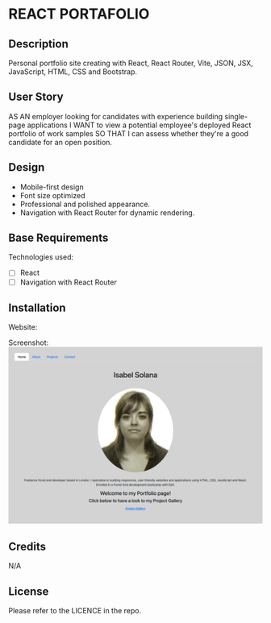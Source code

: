 # REACT PORTAFOLIO


## Description

Personal portfolio site creating with React, React Router, Vite, JSON, JSX, JavaScript, HTML, CSS and Bootstrap.

## User Story

AS AN employer looking for candidates with experience building single-page applications
I WANT to view a potential employee's deployed React portfolio of work samples
SO THAT I can assess whether they're a good candidate for an open position.

## Design

- Mobile-first design
- Font size optimized
- Professional and polished appearance.
- Navigation with React Router for dynamic rendering.

## Base Requirements

Technologies used:
- [ ] React
- [ ] Navigation with React Router

## Installation

Website:


Screenshot:
![ReactPortafolio](./src/images/ReactPortafolio%20Screenshot.png)


## Credits

N/A

## License

Please refer to the LICENCE in the repo.